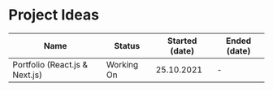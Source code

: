 # Project Ideas

| **Name**                       | **Status** | **Started (date)** | **Ended (date)** | 
| ------------------------------ | ---------- | ------------------ | ---------------- |
| Portfolio (React.js & Next.js) | Working On | 25.10.2021         | -                |
